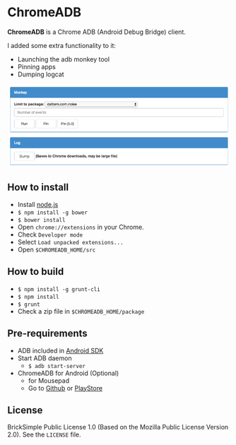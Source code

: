 ChromeADB
=========

**ChromeADB** is a Chrome ADB (Android Debug Bridge) client.

I added some extra functionality to it:
* Launching the adb monkey tool
* Pinning apps
* Dumping logcat

<img src="/screenshot.png" width="1200">

How to install
--------------

- Install [node.js][0]
- `$ npm install -g bower`
- `$ bower install`
- Open `chrome://extensions` in your Chrome.
- Check `Developer mode`
- Select `Load unpacked extensions...`
- Open `$CHROMEADB_HOME/src`



How to build
------------

- `$ npm install -g grunt-cli`
- `$ npm install`
- `$ grunt`
- Check a zip file in `$CHROMEADB_HOME/package`

Pre-requirements
----------------

- ADB included in [Android SDK][1]
- Start ADB daemon
	- `$ adb start-server`
- ChromeADB for Android (Optional)
	-  for Mousepad
	- Go to [Github][github] or [PlayStore][chromeadb_for_android]

License
-------

BrickSimple Public License 1.0 (Based on the Mozilla Public License Version 2.0). See the `LICENSE` file.




[0]: http://www.nodejs.org/ "node.js"
[1]: http://developer.android.com/sdk/index.html "android sdk"
[2]: https://chrome.google.com/webstore/detail/chrome-adb/fhdoijgfljahinnpbolfdimpcfoicmnm "chrome store"
[3]: https://github.com/android/platform_system_core/blob/master/adb/OVERVIEW.TXT "adb overview"
[4]: https://github.com/android/platform_system_core/blob/master/adb/SERVICES.TXT "adb services"

[chromeadb_for_android]: https://play.google.com/store/apps/details?id=io.github.importre.android.chromeadb
[github]: https://github.com/importre/chromeadb_for_android
